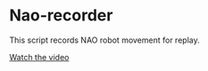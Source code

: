 # Nao-recorder

This script records NAO robot movement for replay.

[Watch the video](https://www.youtube.com/watch?v=g8vXP9KGB9I)
